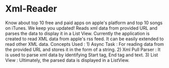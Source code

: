 # Xml-Reader
Know about top 10 free and paid apps on apple's platform and top 10 songs on iTunes. We keep you updated!
Reads xml data from provided URL and parses the data to display it in a List View. 
Currently the application is created to read XML data from apple's rss feed. It can be easily extended to read other XML data. 
Concepts Used : 1) Async Task : For reading data from the provided URL and stores it in the form of a string.
                2) Xml Pull Parser : It is used to parse xml data by identifying Start tag, End tag and text. 
                3) List View : Ultimately, the parsed data is displayed in a ListView.
